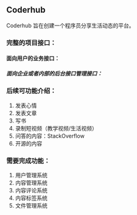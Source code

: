 ## Coderhub
Coderhub 旨在创建一个程序员分享生活动态的平台。

### 完整的项目接口：
#### 面向用户的业务接口：

##### 面向企业或者内部的后台接口管理接口：

### 后续可功能介绍：
  1. 发表心情
  2. 发表文章
  3. 写书
  4. 录制短视频（教学视频/生活视频）
  5. 问答的内容：StackOverflow
  6. 开源的内容

### 需要完成功能：
 1. 用户管理系统
 2. 内容管理系统
 3. 内容评论系统
 4. 内容标签系统
 5. 文件管理系统
